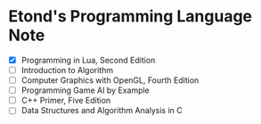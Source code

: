 Etond's Programming Language Note
=================================

- [x] Programming in Lua, Second Edition
- [ ] Introduction to Algorithm
- [ ] Computer Graphics with OpenGL, Fourth Edition
- [ ] Programming Game AI by Example
- [ ] C++ Primer, Five Edition
- [ ] Data Structures and Algorithm Analysis in C
